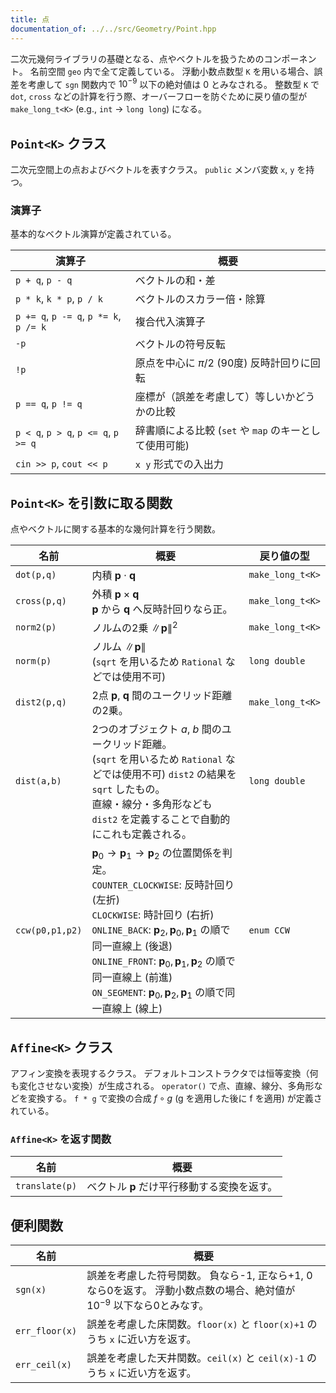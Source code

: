 ```yaml
---
title: 点
documentation_of: ../../src/Geometry/Point.hpp
---
```


二次元幾何ライブラリの基礎となる、点やベクトルを扱うためのコンポーネント。
名前空間 `geo` 内で全て定義している。
浮動小数点数型 `K` を用いる場合、誤差を考慮して `sgn` 関数内で $10^{-9}$ 以下の絶対値は 0 とみなされる。
整数型 `K` で `dot`, `cross` などの計算を行う際、オーバーフローを防ぐために戻り値の型が `make_long_t<K>` (e.g., `int` -> `long long`) になる。

## `Point<K>` クラス
二次元空間上の点およびベクトルを表すクラス。
`public` メンバ変数 `x`, `y` を持つ。

### 演算子
基本的なベクトル演算が定義されている。

| 演算子 | 概要 |
|---|---|
| `p + q`, `p - q` | ベクトルの和・差 |
| `p * k`, `k * p`, `p / k` | ベクトルのスカラー倍・除算 |
| `p += q`, `p -= q`, `p *= k`, `p /= k` | 複合代入演算子 |
| `-p` | ベクトルの符号反転 |
| `!p` | 原点を中心に $\pi/2$ (90度) 反時計回りに回転 |
| `p == q`, `p != q` | 座標が（誤差を考慮して）等しいかどうかの比較 |
| `p < q`, `p > q`, `p <= q`, `p >= q` | 辞書順による比較 (`set` や `map` のキーとして使用可能) |
| `cin >> p`, `cout << p` | `x y` 形式での入出力 |

## `Point<K>` を引数に取る関数
点やベクトルに関する基本的な幾何計算を行う関数。

|名前|概要|戻り値の型|
|---|---|---|
|`dot(p,q)`| 内積 $\boldsymbol{p}\cdot \boldsymbol{q}$ | `make_long_t<K>` |
|`cross(p,q)`| 外積 $\boldsymbol{p}\times \boldsymbol{q}$  <br>$\boldsymbol{p}$ から $\boldsymbol{q}$ へ反時計回りなら正。| `make_long_t<K>` |
|`norm2(p)`| ノルムの2乗 $\lVert \boldsymbol{p}\rVert^2$ | `make_long_t<K>` |
|`norm(p)`| ノルム $\lVert \boldsymbol{p}\rVert$  <br>(`sqrt` を用いるため `Rational` などでは使用不可) | `long double` |
|`dist2(p,q)`| 2点 $\boldsymbol{p}$, $\boldsymbol{q}$ 間のユークリッド距離の2乗。| `make_long_t<K>` |
|`dist(a,b)`| 2つのオブジェクト $a$, $b$ 間のユークリッド距離。 <br>(`sqrt` を用いるため `Rational` などでは使用不可)  `dist2` の結果を `sqrt` したもの。 <br>直線・線分・多角形なども `dist2` を定義することで自動的にこれも定義される。| `long double` |
|`ccw(p0,p1,p2)`| $\boldsymbol{p}_0\rightarrow \boldsymbol{p}_1\rightarrow \boldsymbol{p}_2$ の位置関係を判定。  <br>`COUNTER_CLOCKWISE`: 反時計回り (左折) <br>`CLOCKWISE`: 時計回り (右折)  <br>`ONLINE_BACK`: $\boldsymbol{p}_2, \boldsymbol{p}_0, \boldsymbol{p}_1$ の順で同一直線上 (後退)  <br>`ONLINE_FRONT`: $\boldsymbol{p}_0, \boldsymbol{p}_1, \boldsymbol{p}_2$ の順で同一直線上 (前進)  <br>`ON_SEGMENT`: $\boldsymbol{p}_0, \boldsymbol{p}_2, \boldsymbol{p}_1$ の順で同一直線上 (線上) | `enum CCW` |

## `Affine<K>` クラス
アフィン変換を表現するクラス。
デフォルトコンストラクタでは恒等変換（何も変化させない変換）が生成される。
`operator()` で点、直線、線分、多角形などを変換する。
`f * g` で変換の合成 $f \circ g$ (g を適用した後に f を適用) が定義されている。

### `Affine<K>` を返す関数

|名前|概要|
|---|---|
|`translate(p)`| ベクトル $\boldsymbol{p}$ だけ平行移動する変換を返す。|

## 便利関数

|名前|概要|
|---|---|
|`sgn(x)`|誤差を考慮した符号関数。  負なら-1, 正なら+1, 0なら0を返す。  浮動小数点数の場合、絶対値が $10^{-9}$ 以下なら0とみなす。 |
|`err_floor(x)`|誤差を考慮した床関数。`floor(x)` と `floor(x)+1` のうち `x` に近い方を返す。|
|`err_ceil(x)`|誤差を考慮した天井関数。`ceil(x)` と `ceil(x)-1` のうち `x` に近い方を返す。|
